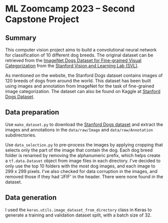 # ML Zoomcamp 2023 – Second Capstone Project

## Summary

This computer vision project aims to build a convolutional neural network for classification of 10 different dog breeds. The original dataset can be retrieved from the [ImageNet Dogs Dataset for Fine-grained Visual Categorization](http://vision.stanford.edu/aditya86/ImageNetDogs "http://vision.stanford.edu/aditya86/ImageNetDogs") from the [Stanford Vision and Learning Lab (SVL)](https://svl.stanford.edu/ "https://svl.stanford.edu/").

As mentioned on the website, the Stanford Dogs dataset contains images of 120 breeds of dogs from around the world. This dataset has been built using images and annotation from ImageNet for the task of fine-grained image categorization. The dataset can also be found on Kaggle at [Stanford Dogs Dataset](https://www.kaggle.com/datasets/jessicali9530/stanford-dogs-dataset/ "https://www.kaggle.com/datasets/jessicali9530/stanford-dogs-dataset/").


## Data preparation

Use `make_dataset.py` to download the [Stanford Dogs dataset](http://vision.stanford.edu/aditya86/ImageNetDogs "http://vision.stanford.edu/aditya86/ImageNetDogs") and extract the images and annotations in the `data/raw/Image` and `data/raw/Annotation` subdirectories.

Use `data_selection.py` to pre-process the images by applying cropping that selects only the part of the image that contain the dog. Each dog breed folder is renamed by removing the alphanumeric prefix, which helps create a `tf.data.Dataset` object from image files in each directory. I've decided to only use the top 10 folders with the most dog images, and each image to 299 x 299 pixels. I've also checked for data corruption in the images, and removed those if they had 'JFIF' in the header. There were none found in the dataset.

## Data generation

I used the `keras.utils.image_dataset_from_directory` class in Keras to generate a training and validation dataset split, with a batch size of 32.
